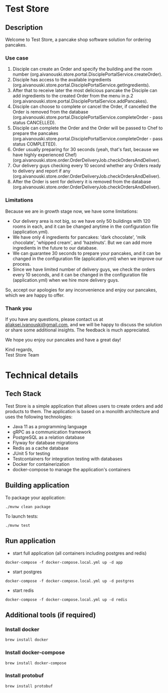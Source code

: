 # Test Store

## Description

Welcome to Test Store, a pancake shop software solution for ordering pancakes.

### Use case
1. Disciple can create an Order and specify the building and the room number (org.aivanouski.store.portal.DisciplePortalService.createOrder).
2. Disciple has access to the available ingredients (org.aivanouski.store.portal.DisciplePortalService.getIngredients).
3. After that to receive later the most delicious pancake the Disciple can add ingredients to the created Order from the menu in p.2 (org.aivanouski.store.portal.DisciplePortalService.addPancakes).
4. Disciple can choose to complete or cancel the Order, if cancelled the Order is removed from the database (org.aivanouski.store.portal.DisciplePortalService.completeOrder - pass status CANCELLED).
5. Disciple can complete the Order and the Order will be passed to Chef to prepare the pancakes (org.aivanouski.store.portal.DisciplePortalService.completeOrder - pass status COMPLETED).
6. Order usually preparing for 30 seconds (yeah, that's fast, because we have highly experienced Chef) (org.aivanouski.store.order.OrderDeliveryJob.checkOrdersAndDeliver).
7. Our delivery guys checking every 10 second whether any Orders ready to delivery and report if any (org.aivanouski.store.order.OrderDeliveryJob.checkOrdersAndDeliver).
8. After the Order is sent for delivery it is removed from the database (org.aivanouski.store.order.OrderDeliveryJob.checkOrdersAndDeliver).

### Limitations
Because we are in growth stage now, we have some limitations:
- Our delivery area is not big, so we have only 50 buildings with 120 rooms in each, and it can be changed anytime in the configuration file (application.yml).
- We have only 4 ingredients for pancakes: 'dark chocolate', 'milk chocolate', 'whipped cream', and 'hazelnuts'. But we can add more ingredients in the future to our database.
- We can guarantee 30 seconds to prepare your pancakes, and it can be changed in the configuration file (application.yml) when we improve our process.
- Since we have limited number of delivery guys, we check the orders every 10 seconds, and it can be changed in the configuration file (application.yml) when we hire more delivery guys.

So, accept our apologies for any inconvenience and enjoy our pancakes, which we are happy to offer.

### Thank you
If you have any questions, please contact us at aliaksei.ivanouski@gmail.com, and we will be happy to discuss the solution or share some additional insights.
The feedback is much appreciated.

We hope you enjoy our pancakes and have a great day!

Kind regards,\
Test Store Team




# Technical details

## Tech Stack
Test Store is a simple application that allows users to create orders and add products to them.
The application is based on a monolith architecture and uses the following technologies:
- Java 11 as a programming language
- gRPC as a communication framework
- PostgreSQL as a relation database
- Flyway for database migrations
- Redis as a cache database
- JUnit 5 for testing
- Testcontainers for integration testing with databases
- Docker for containerization
- docker-compose to manage the application's containers

## Building application

To package your application:
```
./mvnw clean package
```

To launch tests:
```
./mvnw test
```

## Run application
- start full application (all containers including postgres and redis)
```shell
docker-compose -f docker-compose.local.yml up -d app
```

- start postgres
```shell
docker-compose -f docker-compose.local.yml up -d postgres
```

- start redis
```shell
docker-compose -f docker-compose.local.yml up -d redis
```

## Additional tools (if required)

### Install docker
```shell
brew install docker
```
### Install docker-compose
```shell
brew install docker-compose
```
### Install protobuf
```shell
brew install protobuf
```
